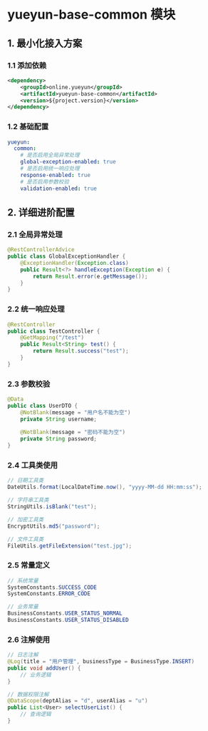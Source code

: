 # yueyun-base-common 模块

## 1. 最小化接入方案

### 1.1 添加依赖
```xml
<dependency>
    <groupId>online.yueyun</groupId>
    <artifactId>yueyun-base-common</artifactId>
    <version>${project.version}</version>
</dependency>
```

### 1.2 基础配置
```yaml
yueyun:
  common:
    # 是否启用全局异常处理
    global-exception-enabled: true
    # 是否启用统一响应处理
    response-enabled: true
    # 是否启用参数校验
    validation-enabled: true
```

## 2. 详细进阶配置

### 2.1 全局异常处理
```java
@RestControllerAdvice
public class GlobalExceptionHandler {
    @ExceptionHandler(Exception.class)
    public Result<?> handleException(Exception e) {
        return Result.error(e.getMessage());
    }
}
```

### 2.2 统一响应处理
```java
@RestController
public class TestController {
    @GetMapping("/test")
    public Result<String> test() {
        return Result.success("test");
    }
}
```

### 2.3 参数校验
```java
@Data
public class UserDTO {
    @NotBlank(message = "用户名不能为空")
    private String username;
    
    @NotBlank(message = "密码不能为空")
    private String password;
}
```

### 2.4 工具类使用
```java
// 日期工具类
DateUtils.format(LocalDateTime.now(), "yyyy-MM-dd HH:mm:ss");

// 字符串工具类
StringUtils.isBlank("test");

// 加密工具类
EncryptUtils.md5("password");

// 文件工具类
FileUtils.getFileExtension("test.jpg");
```

### 2.5 常量定义
```java
// 系统常量
SystemConstants.SUCCESS_CODE
SystemConstants.ERROR_CODE

// 业务常量
BusinessConstants.USER_STATUS_NORMAL
BusinessConstants.USER_STATUS_DISABLED
```

### 2.6 注解使用
```java
// 日志注解
@Log(title = "用户管理", businessType = BusinessType.INSERT)
public void addUser() {
    // 业务逻辑
}

// 数据权限注解
@DataScope(deptAlias = "d", userAlias = "u")
public List<User> selectUserList() {
    // 查询逻辑
}
``` 